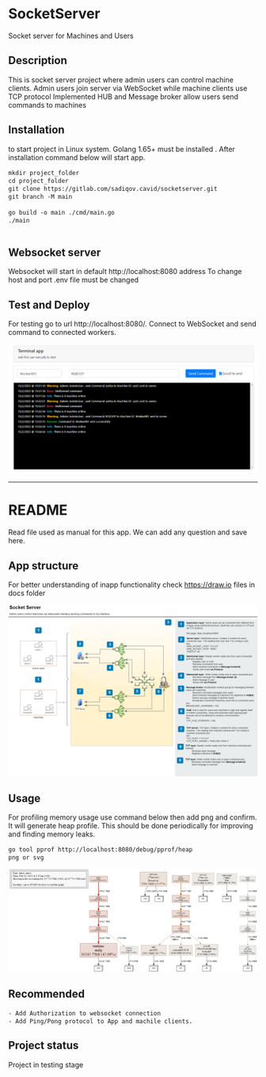 # SocketServer

Socket server for Machines and Users

## Description

This is socket server project where admin users can control machine clients. Admin users join server via WebSocket while
machine clients use TCP protocol Implemented HUB and Message broker allow users send commands to machines

## Installation

to start project in Linux system. Golang 1.65+ must be installed . After installation command below will start app.

```
mkdir project_folder
cd project_folder
git clone https://gitlab.com/sadiqov.cavid/socketserver.git
git branch -M main
 
go build -o main ./cmd/main.go
./main 
 
```

## Websocket server

Websocket will start in default http://localhost:8080 address To change host and port .env file must be changed

## Test and Deploy

For testing go to url http://localhost:8080/. Connect to WebSocket and send command to connected workers.

![terminal example](docs/terminal.png)

***

# README

Read file used as manual for this app. We can add any question and save here.

## App structure

For better understanding of inapp functionality check https://draw.io files in docs folder

![terminal example](docs/drawio.png)

## Usage

For profiling memory usage use command below then add png and confirm. It will generate heap profile. This should be
done periodically for improving and finding memory leaks.

```
go tool pprof http://localhost:8080/debug/pprof/heap
png or svg 

```

![terminal example](docs/profile001.png)

## Recommended

    - Add Authorization to websocket connection
    - Add Ping/Pong protocol to App and machile clients.

## Project status

Project in testing stage
